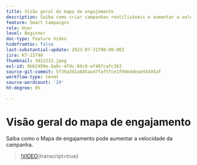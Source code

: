 ```yaml
---
title: Visão geral do mapa de engajamento
description: Saiba como criar campanhas reutilizáveis e aumentar a velocidade usando o Mapa de engajamento
feature: Smart Campaigns
role: User
level: Beginner
doc-type: Feature Video
hidefromtoc: false
last-substantial-update: 2023-07-31T00:00:00Z
jira: KT-13740
thumbnail: 3422232.jpeg
exl-id: 9bb2499e-8a0c-4fdc-89c8-ef467cafc363
source-git-commit: 5f39a3d1a845aad7faf5fce1f9de4deae93495af
workflow-type: tm+mt
source-wordcount: '29'
ht-degree: 0%

---
```


# Visão geral do mapa de engajamento

Saiba como o Mapa de engajamento pode aumentar a velocidade da campanha.

>[!VIDEO](https://video.tv.adobe.com/v/3422232/?learn=on){transcript=true}
